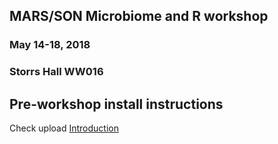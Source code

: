 ## MARS/SON Microbiome and R workshop
### May 14-18, 2018
### Storrs Hall WW016 

## Pre-workshop install instructions




Check upload [Introduction](https://github.com/uconn-mars/2018mars-son-workshop/blob/master/intro.communities.md)

